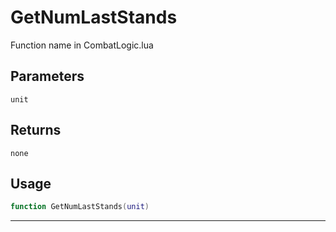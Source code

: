# GetNumLastStands
Function name in CombatLogic.lua
## Parameters
`unit`
## Returns
`none`
## Usage
```lua
function GetNumLastStands(unit)
```
---
